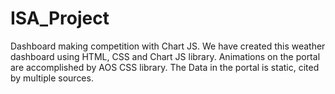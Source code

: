 # ISA_Project
Dashboard making competition with Chart JS. We have created this weather dashboard using HTML, CSS and Chart JS library. Animations on the portal are accomplished by AOS CSS library. The Data in the portal is static, cited by multiple sources. 
